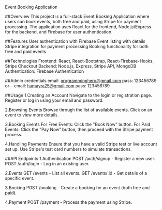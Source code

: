 Event Booking Application

##Overview
This project is a full-stack Event Booking Application where users can book events, both free and paid, using Stripe for payment processing. The application uses React for the frontend, Node.js/Express for the backend, and Firebase for user authentication.

##Features
User authentication with Firebase
Event listing with details
Stripe integration for payment processing
Booking functionality for both free and paid events

##Technologies
Frontend: React, React-Bootstrap, React-Firebase-Hooks, Stripe Checkout
Backend: Node.js, Express, Stripe API, MongoDB
Authentication: Firebase Authentication

##Admin credentials
email: programminghero@gmail.com
pass: 123456789
or--
email: humayra25@gmail.com
pass: 123456789

##Usage
1.Creating an Account
Navigate to the login or registration page.
Register or log in using your email and password.

2.Browsing Events
Browse through the list of available events.
Click on an event to view more details.

3.Booking Events
For Free Events: Click the "Book Now" button.
For Paid Events: Click the "Pay Now" button, then proceed with the Stripe payment process.

4.Handling Payments
Ensure that you have a valid Stripe test or live account set up.
Use Stripe's test card numbers to simulate transactions.

##API Endpoints
1.Authentication
POST /auth/signup - Register a new user.
POST /auth/login - Log in an existing user.

2.Events
GET /events - List all events.
GET /events/:id - Get details of a specific event.

3.Booking
POST /booking - Create a booking for an event (both free and paid).

4.Payment
POST /payment - Process the payment using Stripe.
